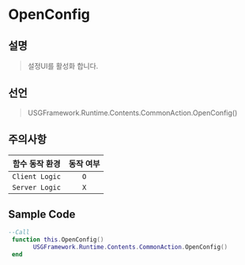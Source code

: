 # OpenConfig
## 설명
> 설정UI를 활성화 합니다.
## 선언
> USGFramework.Runtime.Contents.CommonAction.OpenConfig()
## 주의사항
|    **함수 동작 환경**    | **동작 여부** |
|:------------------:|:---------:|
| ```Client Logic``` |  ```O```  |
| ```Server Logic``` |  ```X```  |

## Sample Code
```lua
--Call
 function this.OpenConfig()
       USGFramework.Runtime.Contents.CommonAction.OpenConfig()
 end
```

